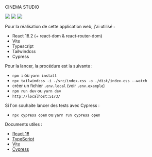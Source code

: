 CINEMA STUDIO

![](https://img.shields.io/badge/React-61DAFB?style=flat-square&logo=react&logoColor=black)
![](https://img.shields.io/badge/Typescript-3178C6?style=flat-square&logo=typescript&logoColor=white)
![](https://badges.aleen42.com/src/vitejs.svg)

Pour la réalisation de cette application web, j'ai utilisé :

   - React 18.2 (+ react-dom & react-router-dom)
   - Vite
   - Typescript
   - Tailwindcss
   - Cypress

Pour la lancer, la procédure est la suivante :

   - `npm i` ou `yarn install`
   - `npx tailwindcss -i ./src/index.css -o ./dist/index.css --watch`
   - créer un fichier `.env.local` (voir `.env.example`)
   - `npm run dev` ou `yarn dev`
   - `http://localhost:5173/`

Si l'on souhaite lancer des tests avec Cypress :

   - `npx cypress open` ou `yarn run cypress open`

Documents utiles :

   - [React 18](https://reactjs.org/)
   - [TypeScript](https://www.typescriptlang.org/)
   - [Vite](https://vitejs.dev/)
   - [Cypress](https://docs.cypress.io/guides/overview/why-cypress)